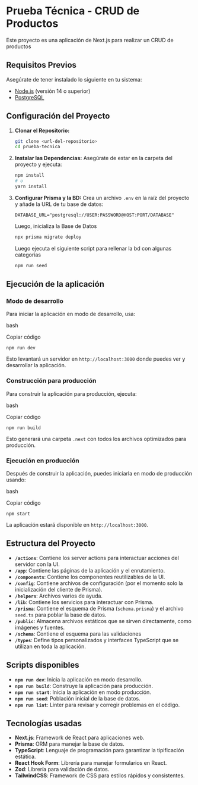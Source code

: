 # Prueba Técnica - CRUD de Productos

Este proyecto es una aplicación de Next.js para realizar un CRUD de productos

## Requisitos Previos

Asegúrate de tener instalado lo siguiente en tu sistema:

- [Node.js](https://nodejs.org/) (versión 14 o superior)
- [PostgreSQL](https://www.postgresql.org/download/)

## Configuración del Proyecto

1. **Clonar el Repositorio:**

   ```bash
   git clone <url-del-repositorio>
   cd prueba-tecnica
   ```
2.  **Instalar las Dependencias:**
Asegúrate de estar en la carpeta del proyecto y ejecuta:
	```bash
	npm install
	# o
	yarn install
	```
3. **Configurar Prisma y la BD:** Crea un archivo `.env` en la raíz del proyecto y añade la URL de tu base de datos:

	```plaintext
	DATABASE_URL="postgresql://USER:PASSWORD@HOST:PORT/DATABASE"	
	```
	Luego, inicializa la Base de Datos
	```bash
	npx prisma migrate deploy
	```
	Luego ejecuta el siguiente script para rellenar la bd con algunas categorias
	```bash
	npm run seed

## Ejecución de la aplicación

### Modo de desarrollo

Para iniciar la aplicación en modo de desarrollo, usa:

bash

Copiar código

`npm run dev` 

Esto levantará un servidor en `http://localhost:3000` donde puedes ver y desarrollar la aplicación.

### Construcción para producción

Para construir la aplicación para producción, ejecuta:

bash

Copiar código

`npm run build` 

Esto generará una carpeta `.next` con todos los archivos optimizados para producción.

### Ejecución en producción

Después de construir la aplicación, puedes iniciarla en modo de producción usando:

bash

Copiar código

`npm start` 

La aplicación estará disponible en `http://localhost:3000`.


## Estructura del Proyecto
- **`/actions`**: Contiene los server actions para interactuar acciones del servidor con la UI.
- **`/app`**: Contiene las páginas de la aplicación y el enrutamiento.
- **`/components`**: Contiene los componentes reutilizables de la UI.
- **`/config`**: Contiene archivos de configuración (por el momento solo la inicialización del cliente de Prisma).
- **`/helpers`**: Archivos varios de ayuda.
- **`/lib`**: Contiene los servicios para interactuar con Prisma.
- **`/prisma`**: Contiene el esquema de Prisma (`schema.prisma`) y el archivo `seed.ts` para poblar la base de datos.
- **`/public`**: Almacena archivos estáticos que se sirven directamente, como imágenes y fuentes.
- **`/schema`**: Contiene el esquema para las validaciones
- **`/types`**: Define tipos personalizados y interfaces TypeScript que se utilizan en toda la aplicación.


## Scripts disponibles

-   **`npm run dev`**: Inicia la aplicación en modo desarrollo.
-   **`npm run build`**: Construye la aplicación para producción.
-   **`npm run start`**: Inicia la aplicación en modo producción.
-   **`npm run seed`**: Población inicial de la base de datos.
-   **`npm run lint`**: Linter para revisar y corregir problemas en el código.

## Tecnologías usadas

-   **Next.js**: Framework de React para aplicaciones web.
-   **Prisma**: ORM para manejar la base de datos.
-   **TypeScript**: Lenguaje de programación para garantizar la tipificación estática.
-   **React Hook Form**: Librería para manejar formularios en React.
-   **Zod**: Librería para validación de datos.
-   **TailwindCSS**: Framework de CSS para estilos rápidos y consistentes.